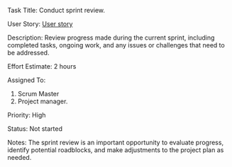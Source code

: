 Task Title: Conduct sprint review.

User Story: [User story](https://github.com/iampreetpatel/mywebclass-agile-docs/blob/main/documentation/templates/theme/initiatives/epics/stories/story_template2.md)

Description: Review progress made during the current sprint, including completed tasks, ongoing work, and any issues or challenges that need to be addressed.

Effort Estimate: 2 hours

Assigned To: 
1. Scrum Master 
2. Project manager.

Priority: High

Status: Not started

Notes: The sprint review is an important opportunity to evaluate progress, identify potential roadblocks, and make adjustments to the project plan as needed.